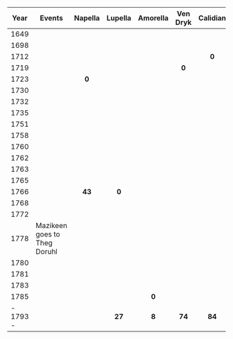 | Year | Events | Napella | Lupella | Amorella | Ven Dryk | Calidian | Ymerodrol | Fenian | Circe | Lucius | Roderika | **Mazikeen** | **Bismuth** | **Jasper** | **Duska** | **Alfread** | **Rolbam** | **Seram** | **Malkath** | **Stronvan** |
| ---- | ---- | :--: | :--: | :--: | :--: | :--: | :--: | :--: | :--: | :--: | :--: | :--: | :--: | :--: | :--: | :--: | :--: | :--: | :--: | :--: |
| 1649 |  |  |  |  |  |  |  |  |  |  |  |  |  |  | **0** |  |  |  |  |  |
| 1698 |  |  |  |  |  |  | **0** |  |  |  |  |  |  |  |  |  |  |  |  |  |
| 1712 |  |  |  |  |  | **0** |  |  |  |  |  |  |  |  |  |  |  |  |  |  |
| 1719 |  |  |  |  | **0** |  |  |  |  |  |  |  |  |  |  |  |  |  |  |  |
| 1723 |  | **0** |  |  |  |  |  |  |  |  |  |  |  |  |  |  |  |  |  |  |
| 1730 |  |  |  |  |  |  |  |  |  |  |  |  |  |  |  |  |  |  |  |  |
| 1732 |  |  |  |  |  |  |  |  |  | **0** |  |  |  |  |  |  |  |  |  |  |
| 1735 |  |  |  |  |  |  |  |  |  |  |  |  |  |  |  |  |  | **0** |  |  |
| 1751 |  |  |  |  |  |  |  |  |  |  | **0** |  |  |  |  |  |  |  |  |  |
| 1758 |  |  |  |  |  |  |  |  | **0** |  |  |  |  |  |  |  |  |  |  |  |
| 1760 |  |  |  |  |  |  |  |  |  |  |  | **0** |  |  |  |  |  |  |  |  |
| 1762 |  |  |  |  |  |  |  |  |  |  |  |  |  |  |  |  |  |  |  |  |
| 1763 |  |  |  |  |  |  |  | **0** |  |  |  |  |  |  |  |  |  |  |  |  |
| 1765 |  |  |  |  |  |  | **68** |  |  |  |  |  |  |  |  |  |  |  |  |  |
| 1766 |  | **43** | **0** |  |  |  |  |  |  |  |  |  |  |  |  |  |  |  |  |  |
| 1768 |  |  |  |  |  |  |  |  |  |  |  |  | **0** | **0** |  |  |  |  |  |  |
| 1772 |  |  |  |  |  |  |  |  |  |  |  |  |  |  |  |  |  |  |  |  |
| 1778 | Mazikeen goes to Theg Doruhl |  |  |  |  |  |  |  |  | 46 |  |  |  |  |  |  |  | 43 |  |  |
| 1780 |  |  |  |  |  |  |  |  |  |  |  |  |  |  |  | **0** |  |  |  |  |
| 1781 |  |  |  |  |  |  |  |  |  |  |  |  |  |  |  |  |  |  |  |  |
| 1783 |  |  |  |  |  |  |  |  |  | **51** |  |  |  |  |  |  |  |  |  |  |
| 1785 |  |  |  | **0** |  |  |  |  |  |  |  |  |  |  |  |  |  |  |  |  |
| - 1793 - |  |  | **27** | **8** | **74** | **84** |  | **30** | **35** |  | **42** | **33** | **25** | **25** | **144** | **13** |  |  |  |  |
